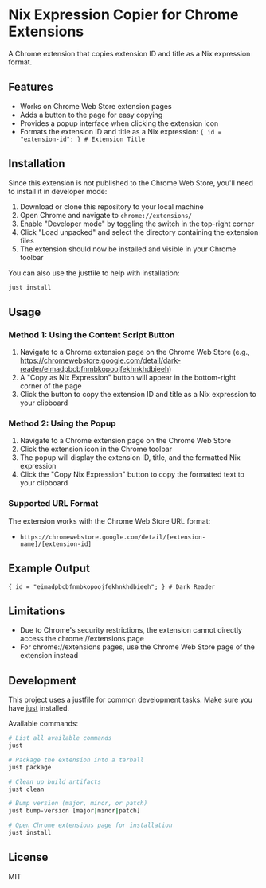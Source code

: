 # Nix Expression Copier for Chrome Extensions

A Chrome extension that copies extension ID and title as a Nix expression format.

## Features

- Works on Chrome Web Store extension pages
- Adds a button to the page for easy copying
- Provides a popup interface when clicking the extension icon
- Formats the extension ID and title as a Nix expression: `{ id = "extension-id"; } # Extension Title`

## Installation

Since this extension is not published to the Chrome Web Store, you'll need to install it in developer mode:

1. Download or clone this repository to your local machine
2. Open Chrome and navigate to `chrome://extensions/`
3. Enable "Developer mode" by toggling the switch in the top-right corner
4. Click "Load unpacked" and select the directory containing the extension files
5. The extension should now be installed and visible in your Chrome toolbar

You can also use the justfile to help with installation:

```bash
just install
```

## Usage

### Method 1: Using the Content Script Button

1. Navigate to a Chrome extension page on the Chrome Web Store (e.g., https://chromewebstore.google.com/detail/dark-reader/eimadpbcbfnmbkopoojfekhnkhdbieeh)
2. A "Copy as Nix Expression" button will appear in the bottom-right corner of the page
3. Click the button to copy the extension ID and title as a Nix expression to your clipboard

### Method 2: Using the Popup

1. Navigate to a Chrome extension page on the Chrome Web Store
2. Click the extension icon in the Chrome toolbar
3. The popup will display the extension ID, title, and the formatted Nix expression
4. Click the "Copy Nix Expression" button to copy the formatted text to your clipboard

### Supported URL Format

The extension works with the Chrome Web Store URL format:
- `https://chromewebstore.google.com/detail/[extension-name]/[extension-id]`

## Example Output

```
{ id = "eimadpbcbfnmbkopoojfekhnkhdbieeh"; } # Dark Reader
```

## Limitations

- Due to Chrome's security restrictions, the extension cannot directly access the chrome://extensions page
- For chrome://extensions pages, use the Chrome Web Store page of the extension instead

## Development

This project uses a justfile for common development tasks. Make sure you have [just](https://github.com/casey/just) installed.

Available commands:

```bash
# List all available commands
just

# Package the extension into a tarball
just package

# Clean up build artifacts
just clean

# Bump version (major, minor, or patch)
just bump-version [major|minor|patch]

# Open Chrome extensions page for installation
just install
```

## License

MIT
